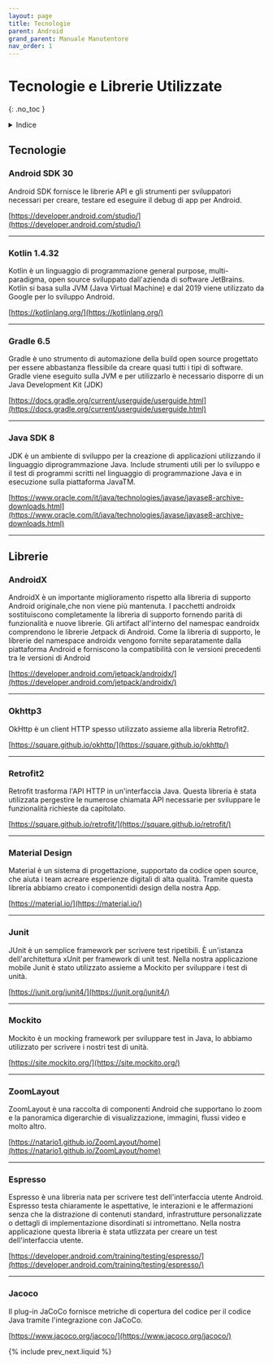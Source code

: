 ```yaml
---
layout: page
title: Tecnologie
parent: Android
grand_parent: Manuale Manutentore
nav_order: 1
---
```


# Tecnologie e Librerie Utilizzate
{: .no_toc }
<details closed markdown="block">
  <summary>
    Indice
  </summary>
  {: .text-delta }
1. TOC
{:toc}
</details>

## Tecnologie
### Android SDK 30
Android SDK fornisce le librerie API e gli strumenti per sviluppatori necessari per creare, testare ed eseguire il debug di app per Android.

[https://developer.android.com/studio/](https://developer.android.com/studio/)

- - -

### Kotlin 1.4.32

Kotlin è un linguaggio di programmazione general purpose, multi-paradigma, open source sviluppato dall'azienda di software JetBrains. Kotlin si basa sulla JVM (Java Virtual Machine) e dal 2019 viene utilizzato da Google per lo sviluppo Android.

[https://kotlinlang.org/](https://kotlinlang.org/)

- - -

### Gradle 6.5
Gradle è uno strumento di automazione della build open source progettato per essere abbastanza flessibile da creare quasi tutti i tipi di software. Gradle viene eseguito sulla JVM e per utilizzarlo è necessario disporre di un Java Development Kit (JDK)

[https://docs.gradle.org/current/userguide/userguide.html](https://docs.gradle.org/current/userguide/userguide.html)

- - -

### Java SDK 8
JDK è un ambiente di sviluppo per la creazione di applicazioni utilizzando il linguaggio diprogrammazione Java. Include strumenti utili per lo sviluppo e il test di programmi scritti nel linguaggio di programmazione Java e in esecuzione sulla piattaforma JavaTM.

[https://www.oracle.com/it/java/technologies/javase/javase8-archive-downloads.html](https://www.oracle.com/it/java/technologies/javase/javase8-archive-downloads.html)

- - -

## Librerie
### AndroidX
AndroidX è un importante miglioramento rispetto alla libreria di supporto Android originale,che non viene più mantenuta. I pacchetti androidx sostituiscono completamente la libreria di supporto fornendo parità di funzionalità e nuove librerie. Gli artifact all'interno del namespac eandroidx comprendono le librerie Jetpack di Android. Come la libreria di supporto, le librerie del namespace androidx vengono fornite separatamente dalla piattaforma Android e forniscono la compatibilità con le versioni precedenti tra le versioni di Android

[https://developer.android.com/jetpack/androidx/](https://developer.android.com/jetpack/androidx/)

- - -

### Okhttp3
OkHttp è un client HTTP spesso utilizzato assieme alla libreria Retrofit2.

[https://square.github.io/okhttp/](https://square.github.io/okhttp/)

- - -

### Retrofit2
Retrofit trasforma l'API HTTP in un'interfaccia Java. Questa libreria è stata utilizzata pergestire le numerose chiamata API necessarie per sviluppare le funzionalità richieste da capitolato.

[https://square.github.io/retrofit/](https://square.github.io/retrofit/)

- - -

### Material Design
Material è un sistema di progettazione, supportato da codice open source, che aiuta i team acreare esperienze digitali di alta qualità. Tramite questa libreria abbiamo creato i componentidi design della nostra App.

[https://material.io/](https://material.io/)

- - -

### Junit
JUnit è un semplice framework per scrivere test ripetibili. È un'istanza dell'architettura xUnit per framework di unit test. Nella nostra applicazione mobile Junit è stato utilizzato assieme a Mockito per sviluppare i test di unità.

[https://junit.org/junit4/](https://junit.org/junit4/)

- - -

### Mockito
Mockito è un mocking framework per sviluppare test in Java, lo abbiamo utilizzato per scrivere i nostri test di unità.

[https://site.mockito.org/](https://site.mockito.org/)

- - -

### ZoomLayout
ZoomLayout è una raccolta di componenti Android che supportano lo zoom e la panoramica digerarchie di visualizzazione, immagini, flussi video e molto altro.

[https://natario1.github.io/ZoomLayout/home](https://natario1.github.io/ZoomLayout/home)

- - -

### Espresso
Espresso è una libreria nata per scrivere test dell'interfaccia utente Android.  Espresso testa chiaramente le aspettative, le interazioni e le affermazioni senza che la distrazione di contenuti standard, infrastrutture personalizzate o dettagli di implementazione disordinati si intromettano. Nella nostra applicazione questa libreria è stata utlizzata per creare un test dell'interfaccia utente.

[https://developer.android.com/training/testing/espresso/](https://developer.android.com/training/testing/espresso/)

- - -

### Jacoco
Il plug-in JaCoCo fornisce metriche di copertura del codice per il codice Java tramite l'integrazione con JaCoCo.

[https://www.jacoco.org/jacoco/](https://www.jacoco.org/jacoco/)

{% include prev_next.liquid %}
